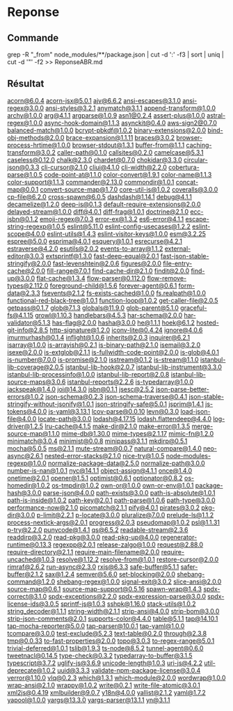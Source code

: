# Reponse

## Commande
grep -R "_from" node_modules/**/package.json  | cut -d ':' -f3  | sort | uniq | cut -d '"' -f2 >> ReponseABR.md

## Résultat
acorn@6.0.4
acorn-jsx@5.0.1
ajv@6.6.2
ansi-escapes@3.1.0
ansi-regex@3.0.0
ansi-styles@3.2.1
anymatch@3.1.1
append-transform@1.0.0
archy@1.0.0
arg@4.1.1
argparse@1.0.9
asn1@0.2.4
assert-plus@1.0.0
astral-regex@1.0.0
async-hook-domain@1.1.3
asynckit@0.4.0
aws-sign2@0.7.0
balanced-match@1.0.0
bcrypt-pbkdf@1.0.2
binary-extensions@2.0.0
bind-obj-methods@2.0.0
brace-expansion@1.1.11
braces@3.0.2
browser-process-hrtime@1.0.0
browser-stdout@1.3.1
buffer-from@1.1.1
caching-transform@3.0.2
caller-path@0.1.0
callsites@0.2.0
camelcase@5.3.1
caseless@0.12.0
chalk@2.3.0
chardet@0.7.0
chokidar@3.3.0
circular-json@0.3.3
cli-cursor@2.1.0
cliui@4.1.0
cli-width@2.2.0
cobertura-parse@1.0.5
code-point-at@1.1.0
color-convert@1.9.1
color-name@1.1.3
color-support@1.1.3
commander@2.13.0
commondir@1.0.1
concat-map@0.0.1
convert-source-map@1.7.0
core-util-is@1.0.2
coveralls@3.0.0
cp-file@6.2.0
cross-spawn@6.0.5
dashdash@1.14.1
debug@4.1.1
decamelize@1.2.0
deep-is@0.1.3
default-require-extensions@2.0.0
delayed-stream@1.0.0
diff@4.0.1
diff-frag@1.0.1
doctrine@2.1.0
ecc-jsbn@0.1.2
emoji-regex@7.0.3
error-ex@1.3.2
es6-error@4.1.1
escape-string-regexp@1.0.5
eslint@5.11.0
eslint-config-usecases@1.2.2
eslint-scope@4.0.0
eslint-utils@1.4.3
eslint-visitor-keys@1.0.0
esm@3.2.25
espree@5.0.0
esprima@4.0.1
esquery@1.0.1
esrecurse@4.2.1
estraverse@4.2.0
esutils@2.0.2
events-to-array@1.1.2
external-editor@3.0.3
extsprintf@1.3.0
fast-deep-equal@2.0.1
fast-json-stable-stringify@2.0.0
fast-levenshtein@2.0.6
figures@2.0.0
file-entry-cache@2.0.0
fill-range@7.0.1
find-cache-dir@2.1.0
findit@2.0.0
find-up@3.0.0
flat-cache@1.3.4
flow-parser@0.112.0
flow-remove-types@2.112.0
foreground-child@1.5.6
forever-agent@0.6.1
form-data@2.3.3
fsevents@2.1.2
fs-exists-cached@1.0.0
fs.realpath@1.0.0
functional-red-black-tree@1.0.1
function-loop@1.0.2
get-caller-file@2.0.5
getpass@0.1.7
glob@7.1.3
globals@11.9.0
glob-parent@5.1.0
graceful-fs@4.1.15
growl@1.10.3
handlebars@4.5.3
har-schema@2.0.0
har-validator@5.1.3
has-flag@2.0.0
hasha@3.0.0
he@1.1.1
hoek@6.1.2
hosted-git-info@2.8.5
http-signature@1.2.0
iconv-lite@0.4.24
ignore@4.0.6
imurmurhash@0.1.4
inflight@1.0.6
inherits@2.0.3
inquirer@6.2.1
isarray@1.0.0
is-arrayish@0.2.1
is-binary-path@2.1.0
isemail@3.2.0
isexe@2.0.0
is-extglob@2.1.1
is-fullwidth-code-point@2.0.0
is-glob@4.0.1
is-number@7.0.0
is-promise@2.1.0
isstream@0.1.2
is-stream@1.1.0
istanbul-lib-coverage@2.0.5
istanbul-lib-hook@2.0.7
istanbul-lib-instrument@3.3.0
istanbul-lib-processinfo@1.0.0
istanbul-lib-report@2.0.8
istanbul-lib-source-maps@3.0.6
istanbul-reports@2.2.6
is-typedarray@1.0.0
jackspeak@1.4.0
joi@14.3.0
jsbn@0.1.1
jsesc@2.5.2
json-parse-better-errors@1.0.2
json-schema@0.2.3
json-schema-traverse@0.4.1
json-stable-stringify-without-jsonify@1.0.1
json-stringify-safe@5.0.1
jsprim@1.4.1
js-tokens@4.0.0
js-yaml@3.13.1
lcov-parse@0.0.10
levn@0.3.0
load-json-file@4.0.0
locate-path@3.0.0
lodash@4.17.15
lodash.flattendeep@4.4.0
log-driver@1.2.5
lru-cache@4.1.5
make-dir@2.1.0
make-error@1.3.5
merge-source-map@1.1.0
mime-db@1.30.0
mime-types@2.1.17
mimic-fn@1.2.0
minimatch@3.0.4
minimist@0.0.8
minipass@3.1.1
mkdirp@0.5.1
mocha@5.0.5
ms@2.1.1
mute-stream@0.0.7
natural-compare@1.4.0
neo-async@2.6.1
nested-error-stacks@2.1.0
nice-try@1.0.5
node-modules-regexp@1.0.0
normalize-package-data@2.5.0
normalize-path@3.0.0
number-is-nan@1.0.1
nyc@14.1.1
object-assign@4.1.1
once@1.4.0
onetime@2.0.1
opener@1.5.1
optimist@0.6.1
optionator@0.8.2
os-homedir@1.0.2
os-tmpdir@1.0.2
own-or@1.0.0
own-or-env@1.0.1
package-hash@3.0.0
parse-json@4.0.0
path-exists@3.0.0
path-is-absolute@1.0.1
path-is-inside@1.0.2
path-key@2.0.1
path-parse@1.0.6
path-type@3.0.0
performance-now@2.1.0
picomatch@2.1.1
pify@4.0.1
pirates@3.0.2
pkg-dir@3.0.0
p-limit@2.2.1
p-locate@3.0.0
pluralize@7.0.0
prelude-ls@1.1.2
process-nextick-args@2.0.1
progress@2.0.3
pseudomap@1.0.2
psl@1.1.31
p-try@2.2.0
punycode@1.4.1
qs@6.5.2
readable-stream@2.3.6
readdirp@3.2.0
read-pkg@3.0.0
read-pkg-up@4.0.0
regenerator-runtime@0.13.3
regexpp@2.0.1
release-zalgo@1.0.0
request@2.88.0
require-directory@2.1.1
require-main-filename@2.0.0
require-uncached@1.0.3
resolve@1.12.2
resolve-from@1.0.1
restore-cursor@2.0.0
rimraf@2.6.2
run-async@2.3.0
rxjs@6.3.3
safe-buffer@5.1.1
safer-buffer@2.1.2
sax@1.2.4
semver@5.6.0
set-blocking@2.0.0
shebang-command@1.2.0
shebang-regex@1.0.0
signal-exit@3.0.2
slice-ansi@2.0.0
source-map@0.6.1
source-map-support@0.5.16
spawn-wrap@1.4.3
spdx-correct@3.1.0
spdx-exceptions@2.2.0
spdx-expression-parse@3.0.0
spdx-license-ids@3.0.5
sprintf-js@1.0.3
sshpk@1.16.0
stack-utils@1.0.2
string_decoder@1.1.1
string-width@2.1.1
strip-ansi@4.0.0
strip-bom@3.0.0
strip-json-comments@2.0.1
supports-color@4.4.0
table@5.1.1
tap@14.10.1
tap-mocha-reporter@5.0.0
tap-parser@10.0.1
tap-yaml@1.0.0
tcompare@3.0.0
test-exclude@5.2.3
text-table@0.2.0
through@2.3.8
tmp@0.0.33
to-fast-properties@2.0.0
topo@3.0.3
to-regex-range@5.0.1
trivial-deferred@1.0.1
tslib@1.9.3
ts-node@8.5.2
tunnel-agent@0.6.0
tweetnacl@0.14.5
type-check@0.3.2
typedarray-to-buffer@3.1.5
typescript@3.7.2
uglify-js@3.6.9
unicode-length@1.0.3
uri-js@4.2.2
util-deprecate@1.0.2
uuid@3.3.3
validate-npm-package-license@3.0.4
verror@1.10.0
vlq@0.2.3
which@1.3.1
which-module@2.0.0
wordwrap@1.0.0
wrap-ansi@2.1.0
wrappy@1.0.2
write@0.2.1
write-file-atomic@3.0.1
xml2js@0.4.19
xmlbuilder@9.0.7
y18n@4.0.0
yallist@2.1.2
yaml@1.7.2
yapool@1.0.0
yargs@13.3.0
yargs-parser@13.1.1
yn@3.1.1
